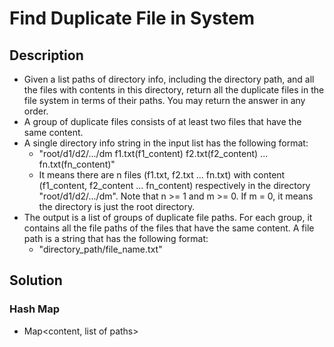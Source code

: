 # Find Duplicate File in System

## Description

* Given a list paths of directory info, including the directory path, and all the files with contents in this directory, return all the duplicate files in the file system in terms of their paths. You may return the answer in any order.
* A group of duplicate files consists of at least two files that have the same content.
* A single directory info string in the input list has the following format:
  * "root/d1/d2/.../dm f1.txt(f1_content) f2.txt(f2_content) ... fn.txt(fn_content)"
  * It means there are n files (f1.txt, f2.txt ... fn.txt) with content (f1_content, f2_content ... fn_content) respectively in the directory "root/d1/d2/.../dm". Note that n >= 1 and m >= 0. If m = 0, it means the directory is just the root directory.
* The output is a list of groups of duplicate file paths. For each group, it contains all the file paths of the files that have the same content. A file path is a string that has the following format:
  * "directory_path/file_name.txt"

## Solution

### Hash Map

* Map<content, list of paths>
